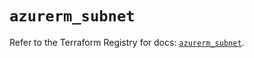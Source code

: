 # `azurerm_subnet`

Refer to the Terraform Registry for docs: [`azurerm_subnet`](https://registry.terraform.io/providers/hashicorp/azurerm/3.100.0/docs/resources/subnet).
